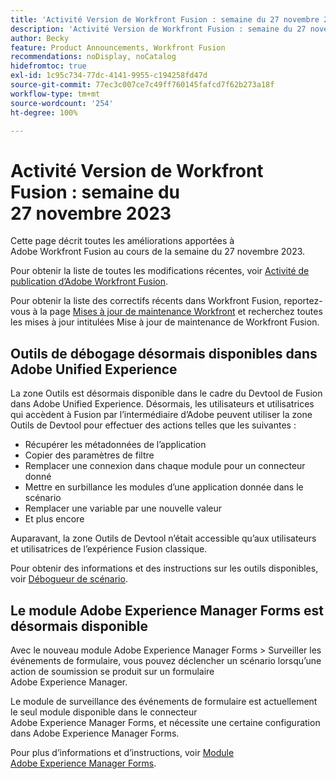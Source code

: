 ```yaml
---
title: 'Activité Version de Workfront Fusion : semaine du 27 novembre 2023'
description: 'Activité Version de Workfront Fusion : semaine du 27 novembre 2023'
author: Becky
feature: Product Announcements, Workfront Fusion
recommendations: noDisplay, noCatalog
hidefromtoc: true
exl-id: 1c95c734-77dc-4141-9955-c194258fd47d
source-git-commit: 77ec3c007ce7c49ff760145fafcd7f62b273a18f
workflow-type: tm+mt
source-wordcount: '254'
ht-degree: 100%

---
```


# Activité Version de Workfront Fusion : semaine du 27 novembre 2023

Cette page décrit toutes les améliorations apportées à Adobe Workfront Fusion au cours de la semaine du 27 novembre 2023.

Pour obtenir la liste de toutes les modifications récentes, voir [Activité de publication d’Adobe Workfront Fusion](/help/workfront-fusion/fusion-product-releases/fusion-release-activity.md).

Pour obtenir la liste des correctifs récents dans Workfront Fusion, reportez-vous à la page [Mises à jour de maintenance Workfront](https://experienceleague.adobe.com/docs/workfront-known-issues/releases/current-updates.html) et recherchez toutes les mises à jour intitulées Mise à jour de maintenance de Workfront Fusion.

## Outils de débogage désormais disponibles dans Adobe Unified Experience

La zone Outils est désormais disponible dans le cadre du Devtool de Fusion dans Adobe Unified Experience. Désormais, les utilisateurs et utilisatrices qui accèdent à Fusion par l’intermédiaire d’Adobe peuvent utiliser la zone Outils de Devtool pour effectuer des actions telles que les suivantes :

* Récupérer les métadonnées de l’application
* Copier des paramètres de filtre
* Remplacer une connexion dans chaque module pour un connecteur donné
* Mettre en surbillance les modules d’une application donnée dans le scénario
* Remplacer une variable par une nouvelle valeur
* Et plus encore

Auparavant, la zone Outils de Devtool n’était accessible qu’aux utilisateurs et utilisatrices de l’expérience Fusion classique.

Pour obtenir des informations et des instructions sur les outils disponibles, voir [Débogueur de scénario](/help/workfront-fusion/manage-scenarios/debug-a-scenario.md#tools).

## Le module Adobe Experience Manager Forms est désormais disponible

Avec le nouveau module Adobe Experience Manager Forms > Surveiller les événements de formulaire, vous pouvez déclencher un scénario lorsqu’une action de soumission se produit sur un formulaire Adobe Experience Manager.

Le module de surveillance des événements de formulaire est actuellement le seul module disponible dans le connecteur Adobe Experience Manager Forms, et nécessite une certaine configuration dans Adobe Experience Manager Forms.

Pour plus d’informations et d’instructions, voir [Module Adobe Experience Manager Forms](/help/workfront-fusion/references/apps-and-modules/adobe-connectors/aem-forms-modules.md).
